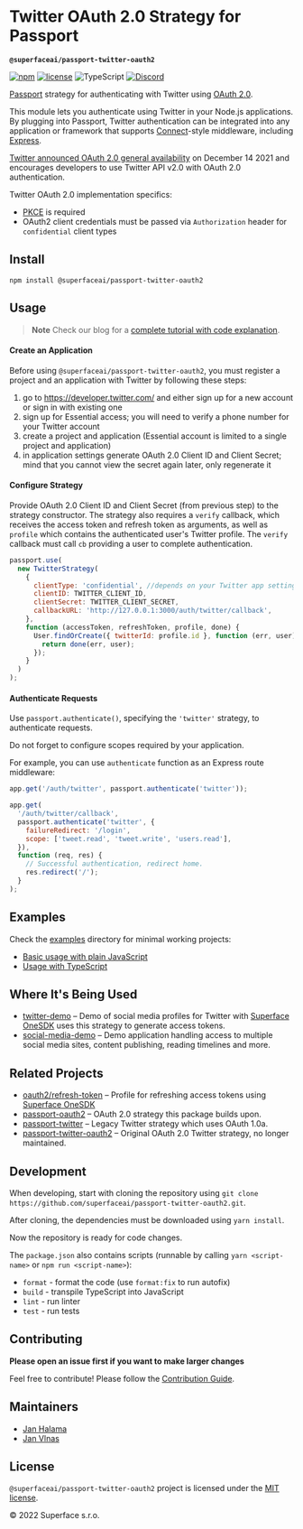 # Twitter OAuth 2.0 Strategy for Passport

**`@superfaceai/passport-twitter-oauth2`**

[![npm](https://img.shields.io/npm/v/@superfaceai/passport-twitter-oauth2)](https://www.npmjs.com/package/@superfaceai/passport-twitter-oauth2)
[![license](https://img.shields.io/npm/l/@superfaceai/passport-twitter-oauth2)](LICENSE)
![TypeScript](https://img.shields.io/static/v1?message=TypeScript&&logoColor=ffffff&color=007acc&labelColor=5c5c5c&label=built%20with)
[![Discord](https://img.shields.io/discord/819563244418105354?logo=discord&logoColor=fff)](https://sfc.is/discord)

[Passport](http://passportjs.org/) strategy for authenticating with Twitter using [OAuth 2.0](https://developer.twitter.com/en/docs/authentication/oauth-2-0).

This module lets you authenticate using Twitter in your Node.js applications.
By plugging into Passport, Twitter authentication can be integrated into any application or framework that supports
[Connect](http://www.senchalabs.org/connect/)-style middleware, including
[Express](http://expressjs.com/).

[Twitter announced OAuth 2.0 general availability](https://twittercommunity.com/t/announcing-oauth-2-0-general-availability/163555) on December 14 2021 and encourages developers to use Twitter API v2.0 with OAuth 2.0 authentication.

Twitter OAuth 2.0 implementation specifics:

- [PKCE](https://datatracker.ietf.org/doc/html/rfc7636) is required
- OAuth2 client credentials must be passed via `Authorization` header for `confidential` client types

## Install

```shell
npm install @superfaceai/passport-twitter-oauth2
```

## Usage

> **Note**
> Check our blog for a [complete tutorial with code explanation](https://superface.ai/blog/twitter-oauth2-passport?ref=github-passport-twitter-oauth2).

#### Create an Application

Before using `@superfaceai/passport-twitter-oauth2`, you must register a project and an application with Twitter by following these steps:

1. go to https://developer.twitter.com/ and either sign up for a new account or sign in with existing one
1. sign up for Essential access; you will need to verify a phone number for your Twitter account
1. create a project and application (Essential account is limited to a single project and application)
1. in application settings generate OAuth 2.0 Client ID and Client Secret; mind that you cannot view the secret again later, only regenerate it

#### Configure Strategy

Provide OAuth 2.0 Client ID and Client Secret (from previous step)
to the strategy constructor. The strategy
also requires a `verify` callback, which receives the access token and
refresh token as arguments, as well as `profile` which contains the
authenticated user's Twitter profile. The `verify` callback must call `cb`
providing a user to complete authentication.

```javascript
passport.use(
  new TwitterStrategy(
    {
      clientType: 'confidential', //depends on your Twitter app settings, valid values are `confidential` or `public`
      clientID: TWITTER_CLIENT_ID,
      clientSecret: TWITTER_CLIENT_SECRET,
      callbackURL: 'http://127.0.0.1:3000/auth/twitter/callback',
    },
    function (accessToken, refreshToken, profile, done) {
      User.findOrCreate({ twitterId: profile.id }, function (err, user) {
        return done(err, user);
      });
    }
  )
);
```

#### Authenticate Requests

Use `passport.authenticate()`, specifying the `'twitter'` strategy, to
authenticate requests.

Do not forget to configure scopes required by your application.

For example, you can use `authenticate` function as an Express route middleware:

```javascript
app.get('/auth/twitter', passport.authenticate('twitter'));

app.get(
  '/auth/twitter/callback',
  passport.authenticate('twitter', {
    failureRedirect: '/login',
    scope: ['tweet.read', 'tweet.write', 'users.read'],
  }),
  function (req, res) {
    // Successful authentication, redirect home.
    res.redirect('/');
  }
);
```

## Examples

Check the [examples](examples/) directory for minimal working projects:

- [Basic usage with plain JavaScript](examples/basic-usage/)
- [Usage with TypeScript](examples/with-typescript/)

## Where It's Being Used

- [twitter-demo](https://github.com/superfaceai/twitter-demo) – Demo of social media profiles for Twitter with [Superface OneSDK][one-sdk] uses this strategy to generate access tokens.
- [social-media-demo](https://github.com/superfaceai/social-media-demo) – Demo application handling access to multiple social media sites, content publishing, reading timelines and more.

## Related Projects

- [oauth2/refresh-token](https://superface.ai/oauth2/refresh-token?provider=twitter) – Profile for refreshing access tokens using [Superface OneSDK][one-sdk]
- [passport-oauth2](https://github.com/jaredhanson/passport-oauth2) – OAuth 2.0 strategy this package builds upon.
- [passport-twitter](https://github.com/jaredhanson/passport-twitter) – Legacy Twitter strategy which uses OAuth 1.0a.
- [passport-twitter-oauth2](https://github.com/balanced-mt/passport-twitter-oauth2) – Original OAuth 2.0 Twitter strategy, no longer maintained.

## Development

When developing, start with cloning the repository using `git clone https://github.com/superfaceai/passport-twitter-oauth2.git`.

After cloning, the dependencies must be downloaded using `yarn install`.

Now the repository is ready for code changes.

The `package.json` also contains scripts (runnable by calling `yarn <script-name>` or `npm run <script-name>`):

- `format` - format the code (use `format:fix` to run autofix)
- `build` - transpile TypeScript into JavaScript
- `lint` - run linter
- `test` - run tests

## Contributing

**Please open an issue first if you want to make larger changes**

Feel free to contribute! Please follow the [Contribution Guide](CONTRIBUTING.md).

## Maintainers

- [Jan Halama](https://github.com/janhalama)
- [Jan Vlnas](https://github.com/jnv)

## License

`@superfaceai/passport-twitter-oauth2` project is licensed under the [MIT license](LICENSE).

© 2022 Superface s.r.o.

[one-sdk]: https://github.com/superfaceai/one-sdk-js
